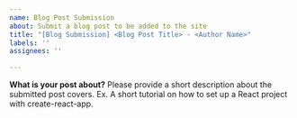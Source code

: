 ```yaml
---
name: Blog Post Submission
about: Submit a blog post to be added to the site
title: "[Blog Submission] <Blog Post Title> - <Author Name>"
labels: ''
assignees: ''

---
```


**What is your post about?**
Please provide a short description about the submitted post covers. Ex. A short tutorial on how to set up a React project with create-react-app.
